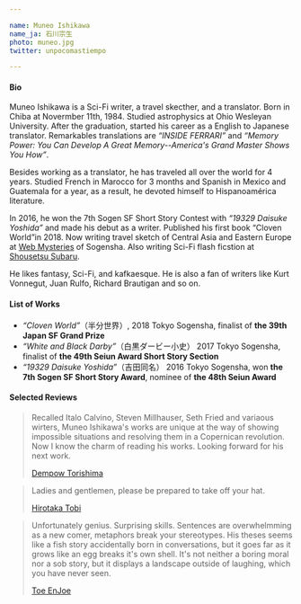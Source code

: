 ```yaml
---

name: Muneo Ishikawa  	
name_ja: 石川宗生  
photo: muneo.jpg  
twitter: unpocomastiempo

---
```


#### Bio

<!--
石川宗生はSF作家、旅行作家、翻訳家。1984年11月11日生まれ、千葉県出身。米Ohio Wesleyan大学で天体物理学を専攻、卒業後は日英の翻訳家として働きはじめる。主な書籍翻訳に『INSIDE FERRARI』や『記憶脳革命』など。翻訳業のかたわら約4 年間にわたり世界各地を放浪。モロッコで3カ月間のフランス語留学、メキシコとグアテマラでは1年間スペイン語留学をし、ラテンアメリカ文学に傾倒した。2016年に短編「吉田同名」で第7回創元SF短編賞を受賞し、作家デビュー。2018年に短編集『半分世界』を刊行した。現在は東京創元社ウェブ雑誌「Webミステリーズ！」で中央アジア―東欧の旅行記を、集英社「小説すばる」でSFショートショートを連載中。得意ジャンルは幻想文学、SF、不条理文学。ヴォネガット、ルルフォ、ブローディガンのファン。	"
-->

Muneo Ishikawa is a Sci-Fi writer, a travel skecther, and a translator. Born in Chiba at Novermber 11th, 1984. Studied astrophysics at Ohio Wesleyan University. After the graduation, started his career as a English to Japanese translator. Remarkables translations are _“INSIDE FERRARI”_ and _“Memory Power: You Can Develop A Great Memory--America's Grand Master Shows You How”_.

Besides working as a translator, he has traveled all over the world for 4 years. Studied French in Marocco for 3 months and Spanish in Mexico and Guatemala for a year, as a result, he devoted himself to Hispanoamérica literature.

In 2016, he won the 7th Sogen SF Short Story Contest with _“19329 Daisuke Yoshida”_ and made his debut as a writer. Published his first book “Cloven World”in 2018. Now writing travel sketch of Central Asia and Eastern Europe at [Web Mysteries](http://www.webmysteries.jp/tag/%E7%9F%B3%E5%B7%9D%E5%AE%97%E7%94%9F%E3%81%AE%E6%97%85%E6%97%A5%E8%A8%98) of Sogensha. Also writing Sci-Fi flash ficstion at [Shousetsu Subaru](http://syousetsu-subaru.shueisha.co.jp/columns/%E6%81%A5%E8%BE%B1/).

He likes fantasy, Sci-Fi, and kafkaesque. He is also a fan of writers like Kurt Vonnegut, Juan Rulfo, Richard Brautigan and so on.

#### List of Works

- _“Cloven World”_（半分世界）, 2018 Tokyo Sogensha, finalist of **the 39th Japan SF Grand Prize**
- _“White and Black Darby”_（白黒ダービー小史） 2017 Tokyo Sogensha, finalist of **the 49th Seiun Award Short Story Section**
- _“19329 Daisuke Yoshida”_（吉田同名） 2016 Tokyo Sogensha, won **the 7th Sogen SF Short Story Award**, nominee of **the 48th Seiun Award**

#### Selected Reviews

<!--
カルヴィーノ、コルタサル、ミルハウザー、セス・フリードなど様々な作家名が頭によぎるが、石川宗生の小説では、ありえない事態とその過程で生じるコペルニクス的転回を描く手つきが独特で、その読み味を知った今では次の作品を読むのがただ待ち遠しい。
— 酉島伝法
-->

> Recalled Italo Calvino, Steven Millhauser, Seth Fried and variaous wirters, Muneo Ishikawa's works are unique at the way of showing impossible situations and resolving them in a Copernican revolution. Now I know the charm of reading his works. Looking forward for his next work.
> 
> [Dempow Torishima](https://www.amazon.com/Sisyphean-Dempow-Torishima/dp/1421580829)

<!--
諸君、脱帽の用意を。
— 飛浩隆
-->

> Ladies and gentlemen, please be prepared to take off your hat.
> 
> [Hirotaka Tobi](https://en.wikipedia.org/wiki/Hirotaka_Tobi)

<!--
残念ながら、天才。筆力に驚かされる。デビュー作とは思えない整った文章や、思い込みを突いてくる比喩。会話の中でふと浮かんだようなホラ話といった主題であるが、ホラ話たちは成長を続けるうちに自らの殻を食い破り、その向こう側へ突き抜けてしまう。下手な教訓や、お涙頂戴ではなくて、そこには、これまでみたこともなかった笑いの果ての風景が広がっている。
— 円城塔
-->

> Unfortunately genius. Surprising skills. Sentences are overwhelmming as a new comer, metaphors break your stereotypes. His theses seems like a fish story accidentally born in conversations, but it goes far as it grows like an egg breaks it's own shell. It's not neither a boring moral nor a sob story, but it displays a landscape outside of laughing, which you have never seen.
> 
> [Toe EnJoe](https://en.wikipedia.org/wiki/Toh_EnJoe)
